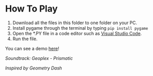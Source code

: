 # How To Play
1. Download all the files in this folder to one folder on your PC.
2. Install pygame through the terminal by typing `pip install pygame`
3. Open the *.PY file in a code editor such as [Visual Studio Code](https://code.visualstudio.com/download).
4. Run the file.

You can see a demo [here](https://www.linkedin.com/posts/mansoor-lunawadi_are-you-ready-to-experience-a-new-kind-of-activity-7079223262139863040-1r1Z?utm_source=share&utm_medium=member_desktop)!

*Soundtrack: Geoplex - Prismatic*

*Inspired by Geometry Dash*
